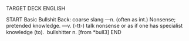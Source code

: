 TARGET DECK
ENGLISH

START
Basic
Bullshit
Back: coarse slang —n. (often as int.) Nonsense; pretended knowledge. —v. (-tt-) talk nonsense or as if one has specialist knowledge (to).  bullshitter n. [from *bull3]
END
